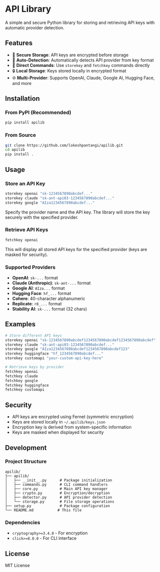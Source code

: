 # API Library

A simple and secure Python library for storing and retrieving API keys with automatic provider detection.

## Features

- 🔐 **Secure Storage**: API keys are encrypted before storage
- 🤖 **Auto-Detection**: Automatically detects API provider from key format
- 🚀 **Direct Commands**: Use `storekey` and `fetchkey` commands directly
- 🔒 **Local Storage**: Keys stored locally in encrypted format
- 🌐 **Multi-Provider**: Supports OpenAI, Claude, Google AI, Hugging Face, and more

## Installation

### From PyPI (Recommended)
```bash
pip install apilib
```

### From Source
```bash
git clone https://github.com/lokeshpantangi/apilib.git
cd apilib
pip install .
```

## Usage

### Store an API Key

```bash
storekey openai "sk-1234567890abcdef..."
storekey claude "sk-ant-api03-1234567890abcdef..."
storekey google "AIza1234567890abcdef..."
```

Specify the provider name and the API key. The library will store the key securely with the specified provider.

### Retrieve API Keys

```bash
fetchkey openai
```

This will display all stored API keys for the specified provider (keys are masked for security).

### Supported Providers

- **OpenAI**: `sk-...` format
- **Claude (Anthropic)**: `sk-ant-...` format
- **Google AI**: `AIza...` format
- **Hugging Face**: `hf_...` format
- **Cohere**: 40-character alphanumeric
- **Replicate**: `r8_...` format
- **Stability AI**: `sk-...` format (32 chars)

## Examples

```bash
# Store different API keys
storekey openai "sk-1234567890abcdef1234567890abcdef1234567890abcdef"
storekey claude "sk-ant-api03-1234567890abcdef..."
storekey google "AIza1234567890abcdef1234567890abcdef123"
storekey huggingface "hf_1234567890abcdef..."
storekey customapi "your-custom-api-key-here"

# Retrieve keys by provider
fetchkey openai
fetchkey claude
fetchkey google
fetchkey huggingface
fetchkey customapi
```

## Security

- API keys are encrypted using Fernet (symmetric encryption)
- Keys are stored locally in `~/.apilib/keys.json`
- Encryption key is derived from system-specific information
- Keys are masked when displayed for security

## Development

### Project Structure

```
apilib/
├── apilib/
│   ├── __init__.py      # Package initialization
│   ├── commands.py      # CLI command handlers
│   ├── core.py          # Main API key manager
│   ├── crypto.py        # Encryption/decryption
│   ├── detector.py      # API provider detection
│   └── storage.py       # File storage operations
├── setup.py             # Package configuration
└── README.md           # This file
```

### Dependencies

- `cryptography>=3.4.8` - For encryption
- `click>=8.0.0` - For CLI interface

## License

MIT License